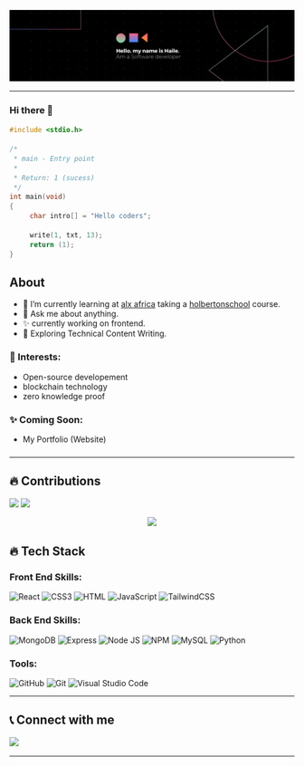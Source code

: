 ![banner](https://raw.githubusercontent.com/Haile-08/Haile-08/main/b.png)

---

### Hi there 👋
```c
#include <stdio.h>

/*
 * main - Entry point
 *
 * Return: 1 (sucess)
 */
int main(void)
{
     char intro[] = "Hello coders";
     
     write(1, txt, 13);
     return (1);
}
```
## About

- 🌱 I’m currently learning at [alx africa](https://www.alxafrica.com/) taking a [holbertonschool](https://www.holbertonschool.com/programs) course.
- 💬 Ask me about anything.
- ✨ currently working on frontend.
- 🔭 Exploring Technical Content Writing.

### 🌱 Interests:
- Open-source developement
- blockchain technology
- zero knowledge proof

### ✨ Coming Soon:
- My Portfolio (Website)

### 
---

## 🔥 Contributions
<p>
<img src="https://github-readme-stats.vercel.app/api?username=Haile-08&show_icons=true&theme=dark&hide_border=true" width="50%">
<img src="https://github-readme-stats.vercel.app/api/top-langs/?username=Haile-08&layout=compact&theme=dark&hide_border=true" width="42%">
 </p>
<p align="center">
 <a href="https://git.io/streak-stats">
    <img src="https://github-readme-streak-stats.herokuapp.com/?user=Haile-08&theme=dark&hide_border=true">
  </a>
<p>

 ## 🔥 Tech Stack
 ### Front End Skills:
![React](https://img.shields.io/badge/React-20232A?style=for-the-badge&logo=react&logoColor=61DAFB)
![CSS3](https://img.shields.io/badge/CSS3-1572B6?style=for-the-badge&logo=css3&logoColor=white)
![HTML](https://img.shields.io/badge/HTML5-E34F26?style=for-the-badge&logo=html5&logoColor=white)
![JavaScript](https://img.shields.io/badge/JavaScript-323330?style=for-the-badge&logo=javascript&logoColor=F7DF1E)
![TailwindCSS](https://img.shields.io/badge/tailwindcss-%2338B2AC.svg?style=for-the-badge&logo=tailwind-css&logoColor=white)
 
 ### Back End Skills:
![MongoDB](https://img.shields.io/badge/MongoDB-4EA94B?style=for-the-badge&logo=mongodb&logoColor=white)
![Express](https://img.shields.io/badge/Express.js-000000?style=for-the-badge&logo=express&logoColor=white)
![Node JS](https://img.shields.io/badge/Node.js-339933?style=for-the-badge&logo=nodedotjs&logoColor=white)
![NPM](https://img.shields.io/badge/npm-CB3837?style=for-the-badge&logo=npm&logoColor=white)
![MySQL](https://img.shields.io/badge/MySQL-005C84?style=for-the-badge&logo=mysql&logoColor=white)
![Python](https://img.shields.io/badge/Python-FFD43B?style=for-the-badge&logo=python&logoColor=blue)
 
### Tools:
![GitHub](https://img.shields.io/badge/GitHub-100000?style=for-the-badge&logo=github&logoColor=white)
![Git](https://img.shields.io/badge/git-%23F05033.svg?style=for-the-badge&logo=git&logoColor=white)
![Visual Studio Code](https://img.shields.io/badge/Visual%20Studio%20Code-0078d7.svg?style=for-the-badge&logo=visual-studio-code&logoColor=white)

---
     
## 📞 Connect with me
 
[<img src="https://img.shields.io/badge/Twitter-1DA1F2?style=for-the-badge&logo=twitter&logoColor=white" />](https://twitter.com/Haile09774574)
     
---
